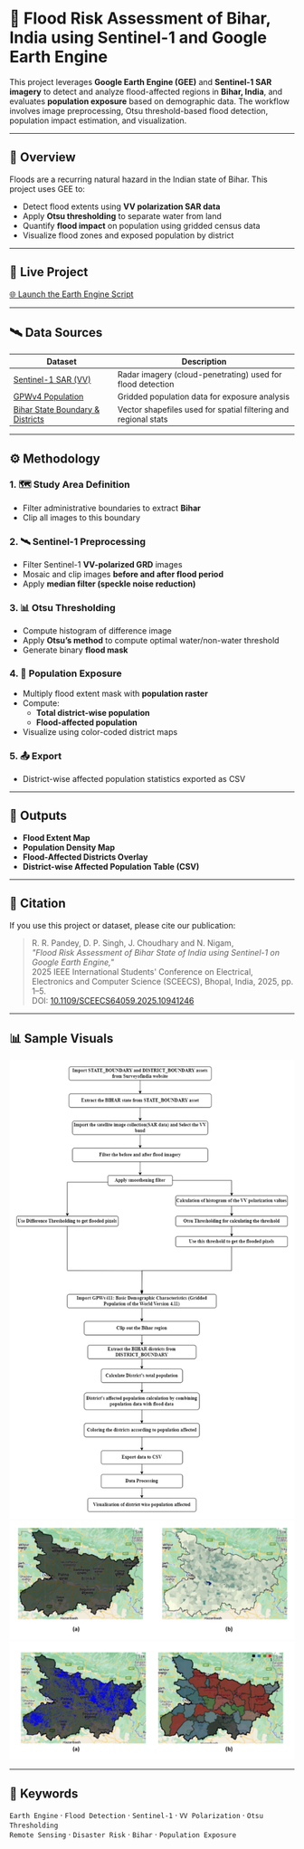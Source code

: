 # 🌊 Flood Risk Assessment of Bihar, India using Sentinel-1 and Google Earth Engine

This project leverages **Google Earth Engine (GEE)** and **Sentinel-1 SAR imagery** to detect and analyze flood-affected regions in **Bihar, India**, and evaluates **population exposure** based on demographic data. The workflow involves image preprocessing, Otsu threshold-based flood detection, population impact estimation, and visualization.

---

## 📍 Overview

Floods are a recurring natural hazard in the Indian state of Bihar. This project uses GEE to:
- Detect flood extents using **VV polarization SAR data**
- Apply **Otsu thresholding** to separate water from land
- Quantify **flood impact** on population using gridded census data
- Visualize flood zones and exposed population by district

---

## 🔗 Live Project

[🌐 Launch the Earth Engine Script](https://code.earthengine.google.com/5dee56c5f462c0429be1c5eb1c7ac2a2)

---

## 🛰️ Data Sources

| Dataset | Description |
|--------|-------------|
| [Sentinel-1 SAR (VV)](https://developers.google.com/earth-engine/datasets/catalog/COPERNICUS_S1_GRD) | Radar imagery (cloud-penetrating) used for flood detection |
| [GPWv4 Population](https://developers.google.com/earth-engine/datasets/catalog/CIESIN_GPWv411_GPW_Basic_Demographic_Characteristics) | Gridded population data for exposure analysis |
| [Bihar State Boundary & Districts](https://onlinemaps.surveyofindia.gov.in/) | Vector shapefiles used for spatial filtering and regional stats |

---

## ⚙️ Methodology

### 1. 🗺️ Study Area Definition
- Filter administrative boundaries to extract **Bihar**
- Clip all images to this boundary

### 2. 🛰️ Sentinel-1 Preprocessing
- Filter Sentinel-1 **VV-polarized GRD** images
- Mosaic and clip images **before and after flood period**
- Apply **median filter (speckle noise reduction)**

### 3. 📊 Otsu Thresholding
- Compute histogram of difference image
- Apply **Otsu’s method** to compute optimal water/non-water threshold
- Generate binary **flood mask**

### 4. 👥 Population Exposure
- Multiply flood extent mask with **population raster**
- Compute:
  - **Total district-wise population**
  - **Flood-affected population**
- Visualize using color-coded district maps

### 5. 📤 Export
- District-wise affected population statistics exported as CSV

---

## 📌 Outputs

- **Flood Extent Map**
- **Population Density Map**
- **Flood-Affected Districts Overlay**
- **District-wise Affected Population Table (CSV)**

---

## 📄 Citation

If you use this project or dataset, please cite our publication:

> R. R. Pandey, D. P. Singh, J. Choudhary and N. Nigam,  
> *"Flood Risk Assessment of Bihar State of India using Sentinel-1 on Google Earth Engine,"*  
> 2025 IEEE International Students' Conference on Electrical, Electronics and Computer Science (SCEECS), Bhopal, India, 2025, pp. 1–5.  
> DOI: [10.1109/SCEECS64059.2025.10941246](https://doi.org/10.1109/SCEECS64059.2025.10941246)

---

## 📊 Sample Visuals

![The general flow of the methodology followed](research_flow.png)
![(a) Bihar state boundaries; (b) Population density of Bihar](Slide1.JPG)
![Image thresholding employed on GEE to obtain the (a) Flood inundation; (b) Affected districts due to flood](Slide2.JPG)

---

## 📌 Keywords

`Earth Engine` · `Flood Detection` · `Sentinel-1` · `VV Polarization` · `Otsu Thresholding`  
`Remote Sensing` · `Disaster Risk` · `Bihar` · `Population Exposure`
